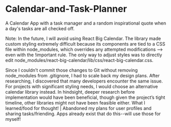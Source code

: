 # Calendar-and-Task-Planner

A Calendar App with a task manager and a random inspirational quote when a day's tasks are all checked off.

Note: In the future, I will avoid using React Big Calendar. The library made custom styling extremely difficult because its components are tied to a CSS file within node_modules, which overrides any attempted modifications —> even with the !important rule. The only way to adjust styles was to directly edit node_modules/react-big-calendar/lib/css/react-big-calendar.css.

Since I couldn’t commit those changes to Git without removing node_modules from .gitignore, I had to scale back my design plans. After researching, I discovered that many developers encounter the same issue. For projects with significant styling needs, I would choose an alternative calendar library instead. In hindsight, deeper research before implementation would have been beneficial, though given the project’s tight timeline, other libraries might not have been feasible either. What I learned/food for thought! | Abandoned my plans for user profiles and sharing tasks/friending. Apps already exist that do this--will use those for myself!

